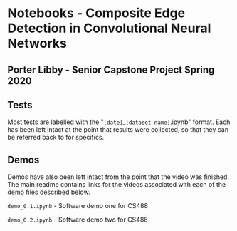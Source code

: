 # Notebooks - Composite Edge Detection in Convolutional Neural Networks
## Porter Libby - Senior Capstone Project Spring 2020

## Tests
Most tests are labelled with the "`[date]`_`[dataset name]`.ipynb" format. Each has been left intact at the point that results were collected, so that they can be referred back to for specifics. 


## Demos
Demos have also been left intact from the point that the video was finished. The main readme contains links for the videos associated with each of the demo files described below.

`demo_0.1.ipynb` - Software demo one for CS488

`demo_0.2.ipynb` - Software demo two for CS488